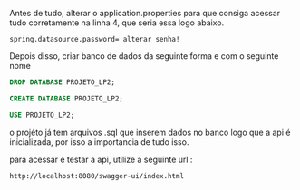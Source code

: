 

Antes de tudo, alterar o application.properties para que consiga acessar tudo corretamente na linha 4, que seria essa 
logo abaixo.
```code
spring.datasource.password= alterar senha!
```

Depois disso, criar banco de dados da seguinte forma e com o seguinte nome

```sql
DROP DATABASE PROJETO_LP2;

CREATE DATABASE PROJETO_LP2;

USE PROJETO_LP2;
```

o projéto já tem arquivos .sql que inserem dados no  banco logo que a api é
inicializada, por isso a importancia de tudo isso.

para acessar e testar a api, utilize a seguinte url :

```link
http://localhost:8080/swagger-ui/index.html
```